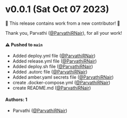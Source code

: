 # v0.0.1 (Sat Oct 07 2023)

:tada: This release contains work from a new contributor! :tada:

Thank you, Parvathi ([@ParvathiRNair](https://github.com/ParvathiRNair)), for all your work!

#### ⚠️ Pushed to `main`

- Added deploy.yml file ([@ParvathiRNair](https://github.com/ParvathiRNair))
- Added release.yml file ([@ParvathiRNair](https://github.com/ParvathiRNair))
- Added deploy.sh file ([@ParvathiRNair](https://github.com/ParvathiRNair))
- Added .autorc file ([@ParvathiRNair](https://github.com/ParvathiRNair))
- Added amber.yaml secrets file ([@ParvathiRNair](https://github.com/ParvathiRNair))
- create .docker-compose.yml ([@ParvathiRNair](https://github.com/ParvathiRNair))
- create README.md ([@ParvathiRNair](https://github.com/ParvathiRNair))

#### Authors: 1

- Parvathi ([@ParvathiRNair](https://github.com/ParvathiRNair))
